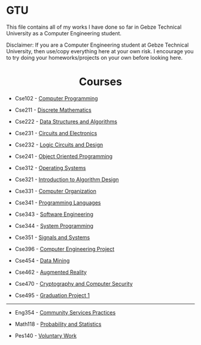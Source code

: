 # GTU

This file contains all of my works I have done so far in Gebze Technical University as a Computer Engineering student.  

Disclaimer: If you are a Computer Engineering student at Gebze Technical University, then use/copy everything here at your own risk. I encourage you to try doing your homeworks/projects on your own before looking here.

<h1 align='center'> Courses </h1>

* Cse102 - [Computer Programming](https://github.com/tgknyhn/GTU/tree/main/Cse102)

* Cse211 - [Discrete Mathematics](https://github.com/tgknyhn/GTU/tree/main/Cse211)

* Cse222 - [Data Structures and Algorithms](https://github.com/tgknyhn/GTU/tree/main/Cse222)

* Cse231 - [Circuits and Electronics](https://github.com/tgknyhn/GTU/tree/main/Cse231)

* Cse232 - [Logic Circuits and Design](https://github.com/tgknyhn/GTU/tree/main/Cse232)

* Cse241 - [Object Oriented Programming](https://github.com/tgknyhn/GTU/tree/main/Cse241)

* Cse312 - [Operating Systems](https://github.com/tgknyhn/GTU/tree/main/Cse312)

* Cse321 - [Introduction to Algorithm Design](https://github.com/tgknyhn/GTU/tree/main/Cse321)

* Cse331 - [Computer Organization](https://github.com/tgknyhn/GTU/tree/main/Cse331)

* Cse341 - [Programming Languages](https://github.com/tgknyhn/GTU/tree/main/Cse341)

* Cse343 - [Software Engineering](https://github.com/tgknyhn/GTU/tree/main/Cse343)

* Cse344 - [System Programming](https://github.com/tgknyhn/GTU/tree/main/Cse344)

* Cse351 - [Signals and Systems](https://github.com/tgknyhn/GTU/tree/main/Cse351)

* Cse396 - [Computer Engineering Project](https://github.com/tgknyhn/GTU/tree/main/Cse396)

* Cse454 - [Data Mining](https://github.com/tgknyhn/GTU/tree/main/Cse454)

* Cse462 - [Augmented Reality](https://github.com/tgknyhn/GTU/tree/main/Cse462)

* Cse470 - [Cryptography and Computer Security](https://github.com/tgknyhn/GTU/tree/main/Cse470)

* Cse495 - [Graduation Project 1](https://github.com/tgknyhn/GTU/tree/main/Cse495)

---

* Eng354 - [Community Services Practices](https://github.com/tgknyhn/GTU/tree/main/Eng354)

* Math118 - [Probability and Statistics](https://github.com/tgknyhn/GTU/tree/main/Math118)

* Pes140 - [Voluntary Work](https://github.com/tgknyhn/GTU/tree/main/Pes140)
